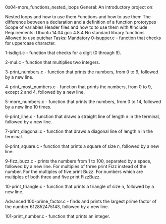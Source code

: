 0x04-more_functions_nested_loops
General:
An introductory project on:

Nested loops and how to use them
Functions and how to use them
The difference between a declaration and a definition of a function prototypes
Scope of variables
Header files and how to to use them with #include
Requirements:
Ubuntu 14.04
gcc 4.8.4
No standard library functions
Allowed to use putchar
Tasks:
Mandatory
0-isupper.c - function that checks for uppercase character.

1-isdigit.c - function that checks for a digit (0 through 9).

2-mul.c - function that multiplies two integers.

3-print_numbers.c - function that prints the numbers, from 0 to 9, followed by a new line.

4-print_most_numbers.c - function that prints the numbers, from 0 to 9, except 2 and 4, followed by a new line.

5-more_numbers.c - function that prints the numbers, from 0 to 14, followed by a new line 10 times.

6-print_line.c - function that draws a straight line of length n in the terminal, followed by a new line.

7-print_diagonal.c - function that draws a diagonal line of length n in the terminal.

8-print_square.c - function that prints a square of size n, followed by a new line.

9-fizz_buzz.c - prints the numbers from 1 to 100, separated by a space, followed by a new line. For multiples of three print Fizz instead of the number. For the multiples of five print Buzz. For numbers which are multiples of both three and five print FizzBuzz.

10-print_triangle.c - function that prints a triangle of size n, followed by a new line.

Advanced
100-prime_factor.c - finds and prints the largest prime factor of the number 612852475143, followed by a new line.

101-print_number.c - function that prints an integer.
